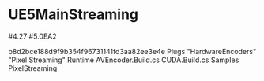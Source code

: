# UE5MainStreaming

#4.27
#5.0EA2

b8d2bce188d9f9b354f96731141fd3aa82ee3e4e
Plugs
"HardwareEncoders"
"Pixel Streaming"
Runtime
AVEncoder.Build.cs
CUDA.Build.cs
Samples
PixelStreaming
